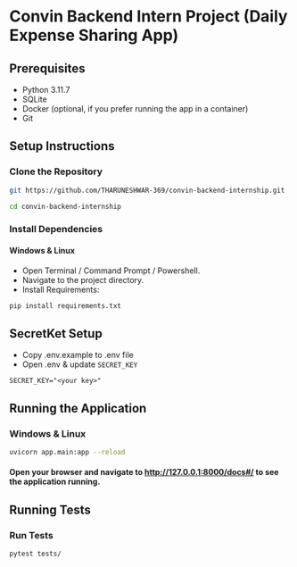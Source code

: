 # Convin Backend Intern Project (Daily Expense Sharing App)

## Prerequisites

- Python 3.11.7
- SQLite
- Docker (optional, if you prefer running the app in a container)
- Git

## Setup Instructions

### Clone the Repository

```bash
git https://github.com/THARUNESHWAR-369/convin-backend-internship.git
```
```bash
cd convin-backend-internship
```

### Install Dependencies

#### Windows & Linux
- Open Terminal / Command Prompt / Powershell.
- Navigate to the project directory.
- Install Requirements:
```bash
pip install requirements.txt
```

## SecretKet Setup
- Copy .env.example to .env file
- Open .env & update `SECRET_KEY`

```env
SECRET_KEY="<your key>"
```

## Running the Application

### Windows & Linux
```bash
uvicorn app.main:app --reload
```
#### Open your browser and navigate to http://127.0.0.1:8000/docs#/ to see the application running.

## Running Tests

### Run Tests
```bash
pytest tests/
```